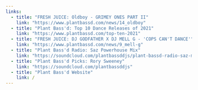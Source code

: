 ```yaml
---
links:
  - title: "FRESH JUICE: Oldboy - GRIMEY ONES PART II"
    link: "https://www.plantbassd.com/news/14_oldboy"
  - title: "Plant Bass'd: Top 10 Dance Releases of 2021"
    link: "https://www.plantbassd.com/top-ten-2021"
  - title: "FRESH JUICE: DJ GODFATHER X DJ MELL G - 'COPS CAN'T DANCE'"
    link: "https://www.plantbassd.com/news/9_mell-g"
  - title: "Plant Bass'd Radio: Saz Powerhouse Mix"
    link: "https://soundcloud.com/plantbassddjs/plant-bassd-radio-saz-mix"
  - title: "Plant Bass'd Picks: Rory Sweeney"
    link: "https://soundcloud.com/plantbassddjs"
  - title: "Plant Bass'd Website"
    link: /
---
```

